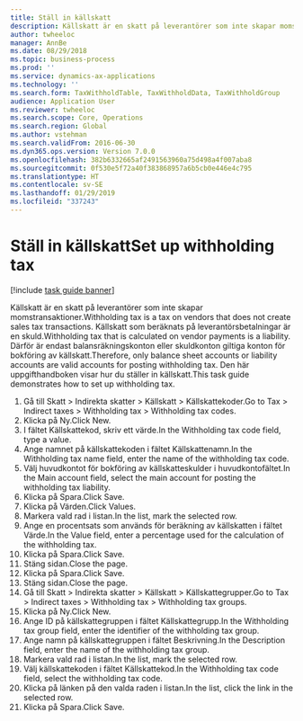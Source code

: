 ```yaml
---
title: Ställ in källskatt
description: Källskatt är en skatt på leverantörer som inte skapar momstransaktioner.
author: twheeloc
manager: AnnBe
ms.date: 08/29/2018
ms.topic: business-process
ms.prod: ''
ms.service: dynamics-ax-applications
ms.technology: ''
ms.search.form: TaxWithholdTable, TaxWithholdData, TaxWithholdGroup
audience: Application User
ms.reviewer: twheeloc
ms.search.scope: Core, Operations
ms.search.region: Global
ms.author: vstehman
ms.search.validFrom: 2016-06-30
ms.dyn365.ops.version: Version 7.0.0
ms.openlocfilehash: 382b6332665af2491563960a75d498a4f007aba8
ms.sourcegitcommit: 0f530e5f72a40f383868957a6b5cb0e446e4c795
ms.translationtype: HT
ms.contentlocale: sv-SE
ms.lasthandoff: 01/29/2019
ms.locfileid: "337243"
---
```

# <a name="set-up-withholding-tax"></a><span data-ttu-id="2a458-103">Ställ in källskatt</span><span class="sxs-lookup"><span data-stu-id="2a458-103">Set up withholding tax</span></span>

[!include [task guide banner](../../includes/task-guide-banner.md)]

<span data-ttu-id="2a458-104">Källskatt är en skatt på leverantörer som inte skapar momstransaktioner.</span><span class="sxs-lookup"><span data-stu-id="2a458-104">Withholding tax is a tax on vendors that does not create sales tax transactions.</span></span> <span data-ttu-id="2a458-105">Källskatt som beräknats på leverantörsbetalningar är en skuld.</span><span class="sxs-lookup"><span data-stu-id="2a458-105">Withholding tax that is calculated on vendor payments is a liability.</span></span> <span data-ttu-id="2a458-106">Därför är endast balansräkningskonton eller skuldkonton giltiga konton för bokföring av källskatt.</span><span class="sxs-lookup"><span data-stu-id="2a458-106">Therefore, only balance sheet accounts or liability accounts are valid accounts for posting withholding tax.</span></span> <span data-ttu-id="2a458-107">Den här uppgifthandboken visar hur du ställer in källskatt.</span><span class="sxs-lookup"><span data-stu-id="2a458-107">This task guide demonstrates how to set up withholding tax.</span></span>

1. <span data-ttu-id="2a458-108">Gå till Skatt > Indirekta skatter > Källskatt > Källskattekoder.</span><span class="sxs-lookup"><span data-stu-id="2a458-108">Go to Tax > Indirect taxes > Withholding tax > Withholding tax codes.</span></span>
2. <span data-ttu-id="2a458-109">Klicka på Ny.</span><span class="sxs-lookup"><span data-stu-id="2a458-109">Click New.</span></span>
3. <span data-ttu-id="2a458-110">I fältet Källskattekod, skriv ett värde.</span><span class="sxs-lookup"><span data-stu-id="2a458-110">In the Withholding tax code field, type a value.</span></span>
4. <span data-ttu-id="2a458-111">Ange namnet på källskattekoden i fältet Källskattenamn.</span><span class="sxs-lookup"><span data-stu-id="2a458-111">In the Withholding tax name field, enter the name of the withholding tax code.</span></span>
5. <span data-ttu-id="2a458-112">Välj huvudkontot för bokföring av källskatteskulder i huvudkontofältet.</span><span class="sxs-lookup"><span data-stu-id="2a458-112">In the Main account field, select the main account for posting the withholding tax liability.</span></span>
6. <span data-ttu-id="2a458-113">Klicka på Spara.</span><span class="sxs-lookup"><span data-stu-id="2a458-113">Click Save.</span></span>
7. <span data-ttu-id="2a458-114">Klicka på Värden.</span><span class="sxs-lookup"><span data-stu-id="2a458-114">Click Values.</span></span>
8. <span data-ttu-id="2a458-115">Markera vald rad i listan.</span><span class="sxs-lookup"><span data-stu-id="2a458-115">In the list, mark the selected row.</span></span>
9. <span data-ttu-id="2a458-116">Ange en procentsats som används för beräkning av källskatten i fältet Värde.</span><span class="sxs-lookup"><span data-stu-id="2a458-116">In the Value field, enter a percentage used for the calculation of the withholding tax.</span></span>
10. <span data-ttu-id="2a458-117">Klicka på Spara.</span><span class="sxs-lookup"><span data-stu-id="2a458-117">Click Save.</span></span>
11. <span data-ttu-id="2a458-118">Stäng sidan.</span><span class="sxs-lookup"><span data-stu-id="2a458-118">Close the page.</span></span>
12. <span data-ttu-id="2a458-119">Klicka på Spara.</span><span class="sxs-lookup"><span data-stu-id="2a458-119">Click Save.</span></span>
13. <span data-ttu-id="2a458-120">Stäng sidan.</span><span class="sxs-lookup"><span data-stu-id="2a458-120">Close the page.</span></span>
14. <span data-ttu-id="2a458-121">Gå till Skatt > Indirekta skatter > Källskatt > Källskattegrupper.</span><span class="sxs-lookup"><span data-stu-id="2a458-121">Go to Tax > Indirect taxes > Withholding tax > Withholding tax groups.</span></span>
15. <span data-ttu-id="2a458-122">Klicka på Ny.</span><span class="sxs-lookup"><span data-stu-id="2a458-122">Click New.</span></span>
16. <span data-ttu-id="2a458-123">Ange ID på källskattegruppen i fältet Källskattegrupp.</span><span class="sxs-lookup"><span data-stu-id="2a458-123">In the Withholding tax group field, enter the identifier of the withholding tax group.</span></span>
17. <span data-ttu-id="2a458-124">Ange namn på källskattegruppen i fältet Beskrivning.</span><span class="sxs-lookup"><span data-stu-id="2a458-124">In the Description field, enter the name of the withholding tax group.</span></span>
18. <span data-ttu-id="2a458-125">Markera vald rad i listan.</span><span class="sxs-lookup"><span data-stu-id="2a458-125">In the list, mark the selected row.</span></span>
19. <span data-ttu-id="2a458-126">Välj källskattekoden i fältet Källskattekod.</span><span class="sxs-lookup"><span data-stu-id="2a458-126">In the Withholding tax code field, select the withholding tax code.</span></span>
20. <span data-ttu-id="2a458-127">Klicka på länken på den valda raden i listan.</span><span class="sxs-lookup"><span data-stu-id="2a458-127">In the list, click the link in the selected row.</span></span>
21. <span data-ttu-id="2a458-128">Klicka på Spara.</span><span class="sxs-lookup"><span data-stu-id="2a458-128">Click Save.</span></span>

